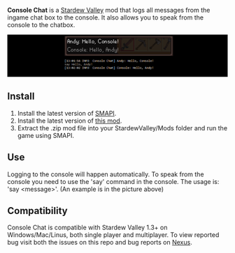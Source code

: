 ﻿**Console Chat** is a [Stardew Valley](http://stardewvalley.net/) mod that logs all messages from the ingame chat box to the console. It also allows you to speak from the console to the chatbox.

![](pics/consolechat.png)

## Install
1. Install the latest version of [SMAPI](https://www.nexusmods.com/stardewvalley/mods/2400).
2. Install the latest version of [this mod](https://www.nexusmods.com/stardewvalley/mods/3768).
3. Extract the .zip mod file into your StardewValley/Mods folder and run the game using SMAPI.

## Use
Logging to the console will happen automatically. To speak from the console you need to use the 'say' command in the console. The usage is: 'say \<message>'. (An example is in the picture above)

## Compatibility
Console Chat is compatible with Stardew Valley 1.3+ on Windows/Mac/Linus, both single player and multiplayer. To view reported bug visit both the issues on this repo and bug reports on [Nexus](https://www.nexusmods.com/stardewvalley/mods/3232?tab=bugs).